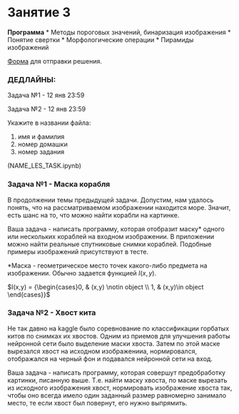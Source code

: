 # Занятие 3

**Программа**
	* Методы пороговых значений, бинаризация изображения
	* Понятие свертки
	* Морфологические операции
    * Пирамиды изображений

[Форма](https://forms.gle/a72oDQaqzzaMZVwZ7) для отправки решения.

### ДЕДЛАЙНЫ:

Задача №1 - 12 янв 23:59

Задача №2 - 12 янв 23:59

Укажите в названии файла: 
1. имя и фамилия
2. номер домашки
3. номер задания

(NAME_LES_TASK.ipynb)

### Задача №1 - Маска корабля

В продолжении темы предыдущей задачи. Допустим, нам удалось понять, что на рассматриваемом изображении находится море. Значит, есть шанс на то, что можно найти корабли на картинке. 

Ваша задача - написать программу, которая отобразит маску* одного или нескольких кораблей на входном изображении. В приложении можно найти реальные спутниковые снимки кораблей. Подобные примеры изображений присутствуют в тесте.

*Маска - геометрическое место точек какого-либо предмета на изображении. Обычно задается функцией $I(x,y)$.

$I(x,y) = {\begin{cases}0, &  (x,y) \notin object \\ 1, & (x,y)\in object \end{cases}}$

### Задача №2 - Хвост кита

Не так давно на kaggle было соревнование по классификации горбатых китов по снимках их хвостов. Одним из приемов для улучшения работы нейронной сети было выделение маски хвоста. Затем по этой маске вырезался хвост на исходном изображенииа, нормировался, отображался на черный фон и подавался нейронной сети на вход. 

Ваша задача - написать программу, которая совершут предобработку картинки, писанную выше. Т.е. найти маску хвоста, по маске вырезать из исходного изображения хвост, нормировать изображение хвоста так, чтобы оно всегда имело один заданный размер равномерно занимало место, те если хвост был повернут, его нужно выпрямить.